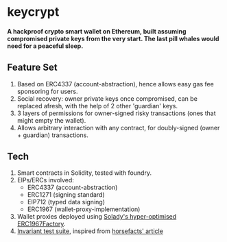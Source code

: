# keycrypt
#### A hackproof crypto smart wallet on Ethereum, built assuming compromised private keys from the very start. The last pill whales would need for a peaceful sleep.<br/>

## Feature Set
1. Based on ERC4337 (account-abstraction), hence allows easy gas fee sponsoring for users.<br/>
2. Social recovery: owner private keys once compromised, can be replaced afresh, with the help of 2 other 'guardian' keys. <br/>
3. 3 layers of permissions for owner-signed risky transactions (ones that might empty the wallet). <br/>
4. Allows arbitrary interaction with any contract, for doubly-signed (owner + guardian) transactions. <br/>

## Tech
1. Smart contracts in Solidity, tested with foundry.
2. EIPs/ERCs involved: 
    - ERC4337 (account-abstraction)
    - ERC1271 (signing standard)
    - EIP712 (typed data signing)
    - ERC1967 (wallet-proxy-implementation)
3. Wallet proxies deployed using [Solady's hyper-optimised ERC1967Factory](https://github.com/Vectorized/solady/blob/main/src/utils/ERC1967Factory.sol).
4. [Invariant test suite](https://github.com/smitrajput/keycrypt/blob/main/test/foundry/invariants/Keycrypt.invariants.t.sol), inspired from [horsefacts' article](https://mirror.xyz/horsefacts.eth/Jex2YVaO65dda6zEyfM_-DXlXhOWCAoSpOx5PLocYgw)

